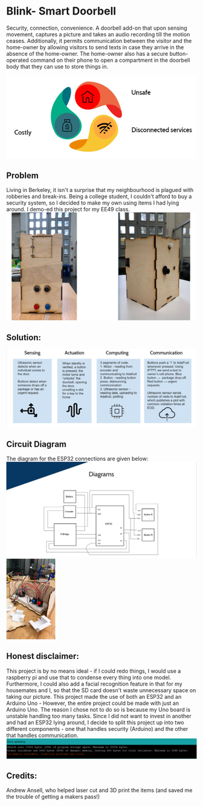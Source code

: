 # Blink- Smart Doorbell
Security, connection, convenience.  A doorbell add-on that upon sensing movement, captures a picture and takes an audio recording till the motion ceases. Additionally, it permits communication between the visitor and the home-owner by allowing visitors to send texts in case they arrive in the absence of the home-owner. The home-owner also has a secure button-operated command on their phone to open a compartment in the doorbell body that they can use to store things in. 

<img src= "images/Capture.png">

<h2>Problem</h2>
Living in Berkeley, it isn't a surprise that my neighbourhood is plagued with robberies and break-ins. Being a college student, I couldn't afford to buy a security system, so I decided to make my own using items I had lying around. I demo-ed this project for my EE49 class. 

<img src = "images/blinkfinal.PNG">


<h2> Solution:</h2>
<img src = "images/breakdown.png">
     
<h2>Circuit Diagram</h2>
The diagram for the ESP32 connections are given below:
<img src = "images/diagram.png">

<img src = "images/inside.png" width = 130 class="center">


<h2> Honest disclaimer: </h2>
This project is by no means ideal - if I could redo things, I would use a raspberry pi and use that to condense every thing into one model. Furthermore, I could also add a facial recognition feature in that for my housemates and I, so that the SD card doesn't waste unnecessary space on taking our picture. This project made the use of both an ESP32 and an Arduino Uno - However, the entire project could be made with just an Arduino Uno. The reason I chose not to do so is because my Uno board is unstable handling too many tasks. Since I did not want to invest in another and had an ESP32 lying around, I decide to split this project up into two different components - one that handles security (Arduino) and the other that handles communication. 

<img src = "images/arduino.PNG">

<h2> Credits: </h2>
Andrew Ansell, who helped laser cut and 3D print the items (and saved me the trouble of getting a makers pass!)
